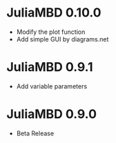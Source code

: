 # JuliaMBD 0.10.0

- Modify the plot function
- Add simple GUI by diagrams.net

# JuliaMBD 0.9.1

- Add variable parameters

# JuliaMBD 0.9.0

- Beta Release 

